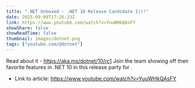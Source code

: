 ```yaml
---
title: ".NET Unboxed - .NET 10 Release Candidate 1!!!"
date: 2025-09-09T17:26:23Z
link: https://www.youtube.com/watch?v=YuuWHkQAsFY
showShare: false
showReadTime: false
thumbnail: images/dotnet.png
tags: ["youtube.com/@dotnet"]
---
```

Read about it - https://aka.ms/dotnet/10/rc1 Join the team showing off their favorite features in .NET 10 in this release party for .

- Link to article: https://www.youtube.com/watch?v=YuuWHkQAsFY